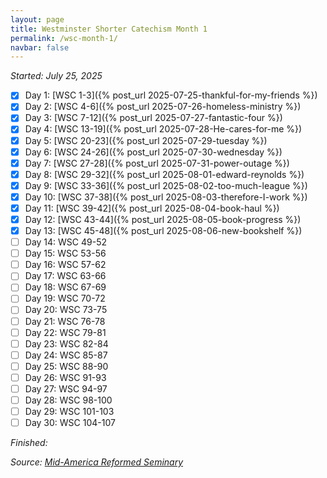 ```yaml
---
layout: page
title: Westminster Shorter Catechism Month 1
permalink: /wsc-month-1/
navbar: false
---
```


*Started: July 25, 2025*

- [x] Day 1: [WSC 1-3]({% post_url 2025-07-25-thankful-for-my-friends %})
- [x] Day 2: [WSC 4-6]({% post_url 2025-07-26-homeless-ministry %})
- [x] Day 3: [WSC 7-12]({% post_url 2025-07-27-fantastic-four %})
- [x] Day 4: [WSC 13-19]({% post_url 2025-07-28-He-cares-for-me %})
- [x] Day 5: [WSC 20-23]({% post_url 2025-07-29-tuesday %})
- [x] Day 6: [WSC 24-26]({% post_url 2025-07-30-wednesday %})
- [x] Day 7: [WSC 27-28]({% post_url 2025-07-31-power-outage %})
- [x] Day 8: [WSC 29-32]({% post_url 2025-08-01-edward-reynolds %})
- [x] Day 9: [WSC 33-36]({% post_url 2025-08-02-too-much-league %})
- [x] Day 10: [WSC 37-38]({% post_url 2025-08-03-therefore-I-work %})
- [x] Day 11: [WSC 39-42]({% post_url 2025-08-04-book-haul %})
- [x] Day 12: [WSC 43-44]({% post_url 2025-08-05-book-progress %})
- [x] Day 13: [WSC 45-48]({% post_url 2025-08-06-new-bookshelf %})
- [ ] Day 14: WSC 49-52
- [ ] Day 15: WSC 53-56
- [ ] Day 16: WSC 57-62
- [ ] Day 17: WSC 63-66
- [ ] Day 18: WSC 67-69
- [ ] Day 19: WSC 70-72
- [ ] Day 20: WSC 73-75
- [ ] Day 21: WSC 76-78
- [ ] Day 22: WSC 79-81
- [ ] Day 23: WSC 82-84
- [ ] Day 24: WSC 85-87
- [ ] Day 25: WSC 88-90
- [ ] Day 26: WSC 91-93
- [ ] Day 27: WSC 94-97
- [ ] Day 28: WSC 98-100
- [ ] Day 29: WSC 101-103
- [ ] Day 30: WSC 104-107

*Finished:*

*Source:* [*Mid-America Reformed Seminary*](https://s3.us-west-1.amazonaws.com/blog.swang.cloud/reformed-standards-monthly.pdf)